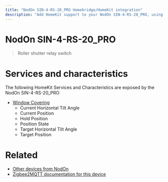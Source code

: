 ```yaml
---
title: "NodOn SIN-4-RS-20_PRO Homebridge/HomeKit integration"
description: "Add HomeKit support to your NodOn SIN-4-RS-20_PRO, using Homebridge, Zigbee2MQTT and homebridge-z2m."
---
```

<!---
This file has been GENERATED using src/docgen/docgen.ts
DO NOT EDIT THIS FILE MANUALLY!
-->
# NodOn SIN-4-RS-20_PRO
> Roller shutter relay switch


# Services and characteristics
The following HomeKit Services and Characteristics are exposed by
the NodOn SIN-4-RS-20_PRO

* [Window Covering](../../cover.md)
  * Current Horizontal Tilt Angle
  * Current Position
  * Hold Position
  * Position State
  * Target Horizontal Tilt Angle
  * Target Position


# Related
* [Other devices from NodOn](../index.md#nodon)
* [Zigbee2MQTT documentation for this device](https://www.zigbee2mqtt.io/devices/SIN-4-RS-20_PRO.html)